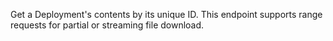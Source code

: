 Get a Deployment's contents by its unique ID. This endpoint supports range requests for partial or streaming file download.